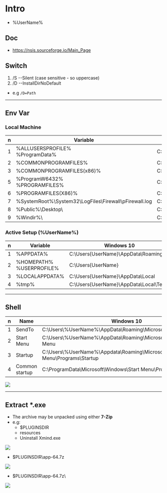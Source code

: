 # Intro
* %UserName%

## Doc
* https://nsis.sourceforge.io/Main_Page

## Switch
1) /S --Silent (case sensitive - so uppercase)
2) /D --InstallDirNoDefault
  * e.g `/D=Path`

---

## Env Var
### Local Machine
| n  | Variable                                                  | Windows 10                                               |
| -- | --------------------------------------------------------- | -------------------------------------------------------- |
| 1  | %ALLUSERSPROFILE%<br>%ProgramData%                        | C:\\ProgramData                                          |
| 2  | %COMMONPROGRAMFILES%                                      | C:\\Program Files\\Common Files                          |
| 3  | %COMMONPROGRAMFILES(x86)%                                 | C:\\Program Files (x86)\\Common Files                    |
| 5  | %ProgramW6432%<br>%PROGRAMFILES%                          | C:\\Program Files                                        |
| 6  | %PROGRAMFILES(X86)%                                       | C:\\Program Files (x86)                                  |
| 7  | %SystemRoot%\\System32\\LogFiles\\Firewall\\pFirewall.log | C:\\Windows\\System32\\LogFiles\\Firewall\\pFirewall.log |
| 8  | %Public%\\Desktop\\                                       | C:\\Users\\Public\\Desktop\\                             |
| 9  | %Windir%\\                                                | C:\\Windows\                                             |

### Active Setup (%UserName%)
| n  | Variable                                                  | Windows 10                                               |
| -- | --------------------------------------------------------- | -------------------------------------------------------- |
| 1  | %APPDATA%                                                 | C:\\Users{UserName}\\AppData\\Roaming                    |
| 2  | %HOMEPATH%<br>%USERPROFILE%                               | C:\\Users{UserName}                                      |
| 3  | %LOCALAPPDATA%                                            | C:\\Users{UserName}\\AppData\\Local                      |
| 4  | %tmp%                                                     | C:\\Users{UserName}\\AppData\\Local\\Temp                |

---

## Shell
|n|Name          |Windows 10                                                             |
|-|--------------|-----------------------------------------------------------------------|
|1|SendTo        |C:\\Users\\%UserName%\\AppData\\Roaming\\Microsoft\\Windows\\SendTo\   | 
|2|Start Menu    |C:\\Users\\%UserName%\\AppData\\Roaming\\Microsoft\\Windows\\Start Menu|
|3|Startup       |C:\\Users\\%UserName%\\Appdata\\Roaming\\Microsoft\\Windows\\Start Menu\\Programs\\Startup|
|4|Common startup|C:\\ProgramData\\Microsoft\\Windows\Start Menu\\Programs\\StartUp|

[<img src="https://i.ibb.co/3Br9Knt/image.png">](https://i.ibb.co/3Br9Knt/image.png)


---

## Extract *.exe
* The archive may be unpacked using either **7-Zip**
* e.g:
  * $PLUGINSDIR
  * resources
  * Uninstall Xmind.exe

[<img src="https://i.imgur.com/fKZDGWE.png">](https://i.imgur.com/fKZDGWE.png)

* $PLUGINSDIR\app-64.7z

[<img src="https://i.imgur.com/EUWNQ9p.png">](https://i.imgur.com/EUWNQ9p.png)

* $PLUGINSDIR\app-64.7z\

[<img src="https://i.imgur.com/0HScMoE.png">](https://i.imgur.com/0HScMoE.png)
